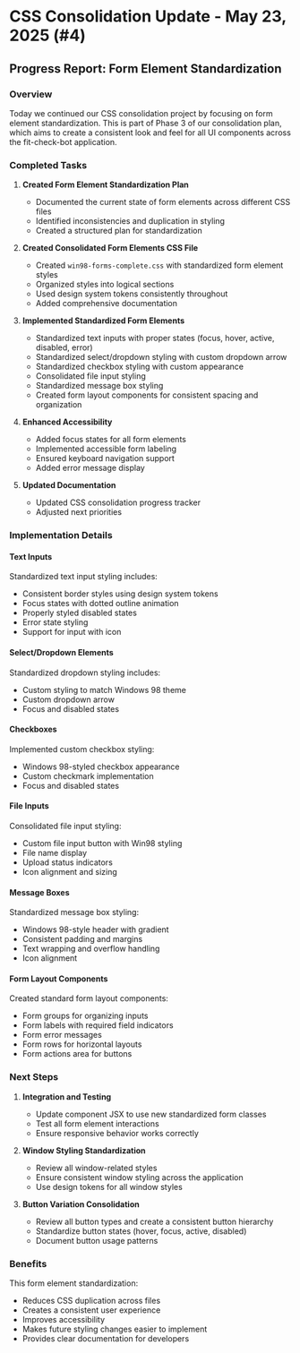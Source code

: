 # CSS Consolidation Update - May 23, 2025 (#4)

## Progress Report: Form Element Standardization

### Overview

Today we continued our CSS consolidation project by focusing on form element standardization. This is part of Phase 3 of our consolidation plan, which aims to create a consistent look and feel for all UI components across the fit-check-bot application.

### Completed Tasks

1. **Created Form Element Standardization Plan**
   - Documented the current state of form elements across different CSS files
   - Identified inconsistencies and duplication in styling
   - Created a structured plan for standardization

2. **Created Consolidated Form Elements CSS File**
   - Created `win98-forms-complete.css` with standardized form element styles
   - Organized styles into logical sections
   - Used design system tokens consistently throughout
   - Added comprehensive documentation

3. **Implemented Standardized Form Elements**
   - Standardized text inputs with proper states (focus, hover, active, disabled, error)
   - Standardized select/dropdown styling with custom dropdown arrow
   - Standardized checkbox styling with custom appearance
   - Consolidated file input styling
   - Standardized message box styling
   - Created form layout components for consistent spacing and organization

4. **Enhanced Accessibility**
   - Added focus states for all form elements
   - Implemented accessible form labeling
   - Ensured keyboard navigation support
   - Added error message display

5. **Updated Documentation**
   - Updated CSS consolidation progress tracker
   - Adjusted next priorities

### Implementation Details

#### Text Inputs

Standardized text input styling includes:
- Consistent border styles using design system tokens
- Focus states with dotted outline animation
- Properly styled disabled states
- Error state styling
- Support for input with icon

#### Select/Dropdown Elements

Standardized dropdown styling includes:
- Custom styling to match Windows 98 theme
- Custom dropdown arrow
- Focus and disabled states

#### Checkboxes

Implemented custom checkbox styling:
- Windows 98-styled checkbox appearance
- Custom checkmark implementation
- Focus and disabled states

#### File Inputs

Consolidated file input styling:
- Custom file input button with Win98 styling
- File name display
- Upload status indicators
- Icon alignment and sizing

#### Message Boxes

Standardized message box styling:
- Windows 98-style header with gradient
- Consistent padding and margins
- Text wrapping and overflow handling
- Icon alignment

#### Form Layout Components

Created standard form layout components:
- Form groups for organizing inputs
- Form labels with required field indicators
- Form error messages
- Form rows for horizontal layouts
- Form actions area for buttons

### Next Steps

1. **Integration and Testing**
   - Update component JSX to use new standardized form classes
   - Test all form element interactions
   - Ensure responsive behavior works correctly

2. **Window Styling Standardization**
   - Review all window-related styles
   - Ensure consistent window styling across the application
   - Use design tokens for all window styles

3. **Button Variation Consolidation**
   - Review all button types and create a consistent button hierarchy
   - Standardize button states (hover, focus, active, disabled)
   - Document button usage patterns

### Benefits

This form element standardization:
- Reduces CSS duplication across files
- Creates a consistent user experience
- Improves accessibility
- Makes future styling changes easier to implement
- Provides clear documentation for developers
